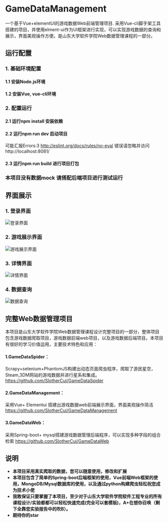 # GameDataManagement
 一个基于Vue+elementUI的游戏数据Web前端管理项目. 采用Vue-cli脚手架工具搭建的项目，并使用elment-ui作为UI框架进行实现，可以实现游戏数据的查询和展示，界面美观操作方便。是山东大学软件学院Web数据管理课程的一部分。
 
## 运行配置
### 1. 基础环境配置
#### 1.1 安装Node.js环境
#### 1.2 安装Vue, vue-cli环境
### 2. 配置运行
#### 2.1 运行npm install 安装依赖
#### 2.2 运行npm run dev 启动项目
可能汇报Errors:3  http://eslint.org/docs/rules/no-eval 错误请忽略并访问http://localhost:8081/
#### 2.3 运行npm run build 进行项目打包

### 本项目没有数据mock 请搭配后端项目进行测试运行

## 界面展示

### 1. 登录界面  
![登录界面](https://github.com/SlotherCui/GameDataManagement/blob/master/showimg/图片1.png)
### 2. 游戏展示界面
![游戏展示界面](https://github.com/SlotherCui/GameDataManagement/blob/master/showimg/图片3.png)
### 3. 详情界面
![详情界面](https://github.com/SlotherCui/GameDataManagement/blob/master/showimg/图片2.png)
### 4. 数据查询
![数据查询](https://github.com/SlotherCui/GameDataManagement/blob/master/showimg/图片4.png)

## 完整Web数据管理项目
本项目是山东大学软件学院Web数据管理课程设计完整项目的一部分，整体项目包含游戏数据爬取项目，游戏数据前端web项目，以及游戏数据后端项目。本项目有很好的学习价值运用，主要技术特色和应用：

#### 1.GameDataSpider：
Scrapy+selenium+PhantomJS构建出动态页面爬虫程序，爬取了游民星空，Steam,3DM网站的游戏数据并进行星系和集成。https://github.com/SlotherCui/GameDataSpider
#### 2.GameDataManagement：
采用Vue+ Elementui 搭建出游戏数据web前端展示界面，界面美观操作简洁 https://github.com/SlotherCui/GameDataManagement
#### 3.GameDataWeb：
采用Spring-boot+ mysql搭建游戏数据管理后端程序，可以实现多种字段的组合检索 https://github.com/SlotherCui/GameDataWeb

## 说明
*  __本项目采用真实爬取的数据，您可以随意使用，修改和扩展__
*  __本项目包含了简单的Spring-boot后端框架的使用，Vue前端Web框架的使用，MongoDB/Mysql数据库的使用，以及通过python构建爬虫轻松祝您成为技术小佬__
*  __我敢保证只要掌握了本项目，至少对于山东大学软件学院软件工程专业的所有课程设计/实验都都可以轻松快速完成(完全可以套模板)，A+在想你召唤（剩下全靠您实验报告中的吹B）。__
*  __期待你的star__
